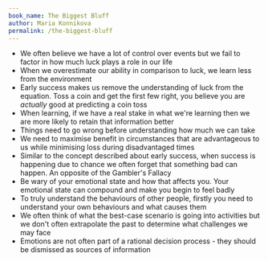 ```yaml
---
book_name: The Biggest Bluff
author: Maria Konnikova
permalink: /the-biggest-bluff
---
```


- We often believe we have a lot of control over events but we fail to factor in how much luck plays a role in our life
- When we overestimate our ability in comparison to luck, we learn less from the environment
- Early success makes us remove the understanding of luck from the equation. Toss a coin and get the first few right, you believe you are *actually* good at predicting a coin toss
- When learning, if we have a real stake in what we're learning then we are more likely to retain that information better
- Things need to go wrong before understanding how much we can take
- We need to maximise benefit in circumstances that are advantageous to us while minimising loss during disadvantaged times
- Similar to the concept described about early success, when success is happening due to chance we often forget that something bad can happen. An opposite of the Gambler's Fallacy
- Be wary of your emotional state and how that affects you. Your emotional state can compound and make you begin to feel badly
- To truly understand the behaviours of other people, firstly you need to understand your own behaviours and what causes them
- We often think of what the best-case scenario is going into activities but we don't often extrapolate the past to determine what challenges we may face
- Emotions are not often part of a rational decision process - they should be dismissed as sources of information